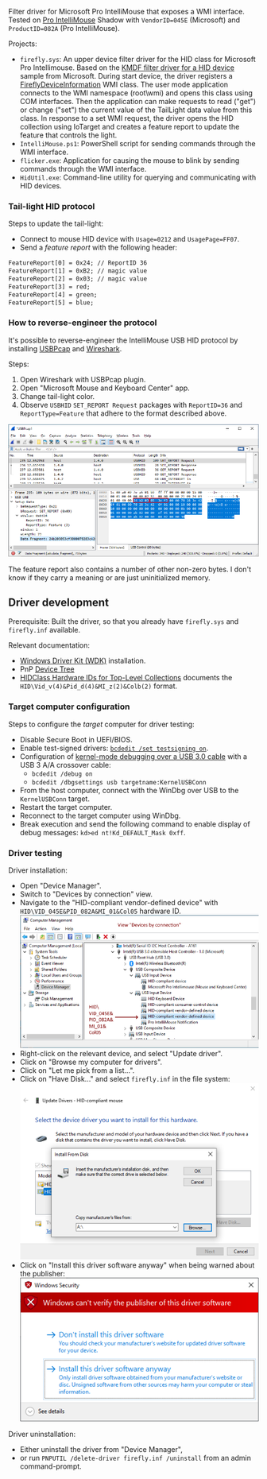 Filter driver for Microsoft Pro IntelliMouse that exposes a WMI interface. Tested on [Pro IntelliMouse](https://www.microsoft.com/en/accessories/products/mice/microsoft-pro-intellimouse) Shadow with `VendorID=045E` (Microsoft) and `ProductID=082A` (Pro IntelliMouse).

Projects:
* `firefly.sys`: An upper device filter driver for the HID class for Microsoft Pro Intellimouse. Based on the [KMDF filter driver for a HID device](https://github.com/microsoft/Windows-driver-samples/tree/main/hid/firefly) sample from Microsoft. During start device, the driver registers a [FireflyDeviceInformation](firefly/firefly.mof) WMI class. The user mode application connects to the WMI namespace (root\\wmi) and opens this class using COM interfaces. Then the application can make requests to read ("get") or change ("set") the current value of the TailLight data value from this class. In response to a set WMI request, the driver opens the HID collection using IoTarget and creates a feature report to update the feature that controls the light.
* `IntelliMouse.ps1`: PowerShell script for sending commands through the WMI interface.
* `flicker.exe`: Application for causing the mouse to blink by sending commands through the WMI interface.
* `HidUtil.exe`: Command-line utility for querying and communicating with HID devices.


### Tail-light HID protocol
Steps to update the tail-light:
* Connect to mouse HID device with `Usage=0212` and `UsagePage=FF07`.
* Send a *feature report* with the following header:
```
FeatureReport[0] = 0x24; // ReportID 36
FeatureReport[1] = 0xB2; // magic value
FeatureReport[2] = 0x03; // magic value
FeatureReport[3] = red;
FeatureReport[4] = green;
FeatureReport[5] = blue;
```

### How to reverse-engineer the protocol
It's possible to reverse-engineer the IntelliMouse USB HID protocol by installing [USBPcap](https://desowin.org/usbpcap/) and [Wireshark](https://www.wireshark.org/).

Steps:
1. Open Wireshark with USBPcap plugin.
2. Open "Microsoft Mouse and Keyboard Center" app.
3. Change tail-light color.
4. Observe `USBHID` `SET_REPORT Request` packages with `ReportID=36` and `ReportType=Feature` that adhere to the format described above. 

![USB capture](USB_capture.png)

The feature report also contains a number of other non-zero bytes. I don't know if they carry a meaning or are just uninitialized memory.

## Driver development
Prerequisite: Built the driver, so that you already have `firefly.sys` and `firefly.inf` available.

Relevant documentation:
* [Windows Driver Kit (WDK)](https://learn.microsoft.com/en-us/windows-hardware/drivers/download-the-wdk) installation.
* PnP [Device Tree](https://learn.microsoft.com/en-us/windows-hardware/drivers/kernel/device-tree)
* [HIDClass Hardware IDs for Top-Level Collections](https://learn.microsoft.com/en-us/windows-hardware/drivers/hid/hidclass-hardware-ids-for-top-level-collections) documents the `HID\Vid_v(4)&Pid_d(4)&MI_z(2)&Colb(2)` format.

### Target computer configuration
Steps to configure the *target* computer for driver testing:
* Disable Secure Boot in UEFI/BIOS.
* Enable test-signed drivers: [`bcdedit /set testsigning on`](https://learn.microsoft.com/en-us/windows-hardware/drivers/install/the-testsigning-boot-configuration-option).
* Configuration of [kernel-mode debugging over a USB 3.0 cable](https://learn.microsoft.com/en-us/windows-hardware/drivers/debugger/setting-up-a-usb-3-0-debug-cable-connection) with a USB 3 A/A crossover cable:
  - `bcdedit /debug on`
  - `bcdedit /dbgsettings usb targetname:KernelUSBConn`
* From the host computer, connect with the WinDbg over USB to the `KernelUSBConn` target.
* Restart the target computer.
* Reconnect to the target computer using WinDbg.
* Break execution and send the following command to enable display of debug messages: `kd>ed nt!Kd_DEFAULT_Mask 0xff`.

### Driver testing
Driver installation:
* Open "Device Manager".
* Switch to "Devices by connection" view.
* Navigate to the "HID-compliant vendor-defined device" with `HID\VID_045E&PID_082A&MI_01&Col05` hardware ID.
![DeviceManager](DeviceManager.png)
* Right-click on the relevant device, and select "Update driver".
* Click on "Browse my computer for drivers".
* Click on "Let me pick from a list...".
* Click on "Have Disk..." and select `firefly.inf` in the file system:
![ManualDriverPick](ManualDriverPick.png)
* Click on "Install this driver software anyway" when being warned about the publisher:
![UnsignedDriverConfirm](UnsignedDriverConfirm.png)

Driver uninstallation:
* Either uninstall the driver from "Device Manager",
* or run `PNPUTIL /delete-driver firefly.inf /uninstall` from an admin command-prompt.
